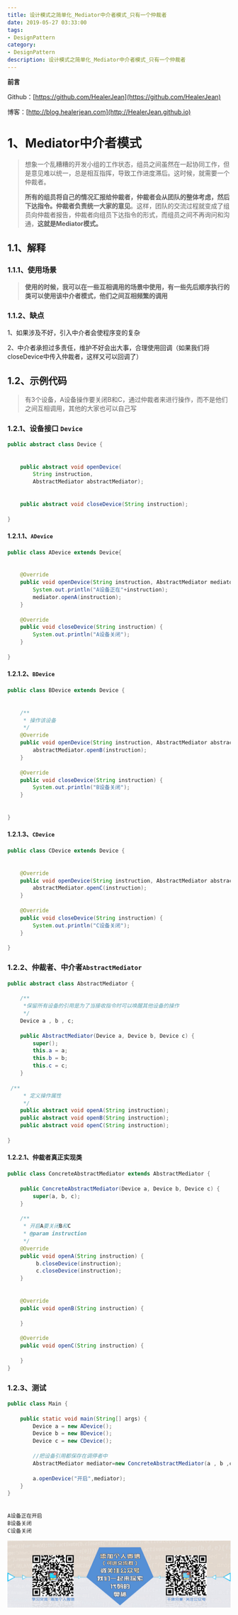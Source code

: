 ```yaml
---
title: 设计模式之简单化_Mediator中介者模式_只有一个仲裁者
date: 2019-05-27 03:33:00
tags: 
- DesignPattern
category: 
- DesignPattern
description: 设计模式之简单化_Mediator中介者模式_只有一个仲裁者
---
```






**前言**     

 Github：[https://github.com/HealerJean](https://github.com/HealerJean)         

 博客：[http://blog.healerjean.com](http://HealerJean.github.io)      




# 1、Mediator中介者模式



> 想象一个乱糟糟的开发小组的工作状态，组员之间虽然在一起协同工作，但是意见难以统一，总是相互指挥，导致工作进度滞后。这时候，就需要一个仲裁者。      
>
> 
>
> **所有的组员将自己的情况汇报给仲裁者，仲裁者会从团队的整体考虑，然后下达指令。仲裁者负责统一大家的意见**。这样，团队的交流过程就变成了组员向仲裁者报告，仲裁者向组员下达指令的形式，而组员之间不再询问和沟通，**这就是Mediator模式。**





## 1.1、解释 



### 1.1.1、使用场景

> **使用的时候，我可以在一些互相调用的场景中使用，有一些先后顺序执行的类可以使用该中介者模式，他们之间互相频繁的调用**



### 1.1.2、缺点

1、如果涉及不好，引入中介者会使程序变的复杂       

2、中介者承担过多责任，维护不好会出大事，合理使用回调（如果我们将closeDevice中传入仲裁者，这样又可以回调了）







## 1.2、示例代码



> 有3个设备，A设备操作要关闭B和C，通过仲裁者来进行操作，而不是他们之间互相调用，其他的大家也可以自己写



### 1.2.1、设备接口 `Device`

```java
public abstract class Device {


    public abstract void openDevice(
        String instruction, 
        AbstractMediator abstractMediator);


    public abstract void closeDevice(String instruction);

}

```



#### 1.2.1.1、`ADevice`

```java
public class ADevice extends Device{


    @Override
    public void openDevice(String instruction, AbstractMediator mediator) {
        System.out.println("A设备正在"+instruction);
        mediator.openA(instruction);
    }

    @Override
    public void closeDevice(String instruction) {
        System.out.println("A设备关闭");
    }

}

```



#### 1.2.1.2、`BDevice`

```java
public class BDevice extends Device {


    /**
     * 操作该设备
     */
    @Override
    public void openDevice(String instruction, AbstractMediator abstractMediator) {
        abstractMediator.openB(instruction);
    }

    @Override
    public void closeDevice(String instruction) {
        System.out.println("B设备关闭");
    }


}
```



#### 1.2.1.3、`CDevice`

```java
public class CDevice extends Device {


    @Override
    public void openDevice(String instruction, AbstractMediator abstractMediator) {
        abstractMediator.openC(instruction);
    }

    @Override
    public void closeDevice(String instruction) {
        System.out.println("C设备关闭");
    }

}

```



### 1.2.2、仲裁者、中介者`AbstractMediator`

```java
public abstract class AbstractMediator {

    /**
     *保留所有设备的引用是为了当接收指令时可以唤醒其他设备的操作
     */
    Device a , b , c;

    public AbstractMediator(Device a, Device b, Device c) {
        super();
        this.a = a;
        this.b = b;
        this.c = c;
    }

 /**
     * 定义操作属性
     */
    public abstract void openA(String instruction);
    public abstract void openB(String instruction);
    public abstract void openC(String instruction);

}
```



#### 1.2.2.1、仲裁者真正实现类

```java
public class ConcreteAbstractMediator extends AbstractMediator {

    public ConcreteAbstractMediator(Device a, Device b, Device c) {
        super(a, b, c);
    }

    /**
     * 开启A要关闭B和C
     * @param instruction
     */
    @Override
    public void openA(String instruction) {
         b.closeDevice(instruction);
         c.closeDevice(instruction);
    }


    @Override
    public void openB(String instruction) {

    }

    @Override
    public void openC(String instruction) {

    }
}
```





 ### 1.2.3、测试

```java
public class Main {

    public static void main(String[] args) {
        Device a = new ADevice();
        Device b = new BDevice();
        Device c = new CDevice();

        //把设备引用都保存在调停者中
        AbstractMediator mediator=new ConcreteAbstractMediator(a , b ,c );

        a.openDevice("开启",mediator);
    }
}


A设备正在开启
B设备关闭
C设备关闭
```









![](https://raw.githubusercontent.com/HealerJean/HealerJean.github.io/master/assets/img/artical_bottom.jpg)


<!-- Gitalk 评论 start  -->

<link rel="stylesheet" href="https://unpkg.com/gitalk/dist/gitalk.css">
<script src="https://unpkg.com/gitalk@latest/dist/gitalk.min.js"></script> 
<div id="gitalk-container"></div>    
 <script type="text/javascript">
    var gitalk = new Gitalk({
		clientID: `1d164cd85549874d0e3a`,
		clientSecret: `527c3d223d1e6608953e835b547061037d140355`,
		repo: `HealerJean.github.io`,
		owner: 'HealerJean',
		admin: ['HealerJean'],
		id: 'AAAAAAAAAAAAAAA',
    });
    gitalk.render('gitalk-container');
</script> 

<!-- Gitalk end -->

